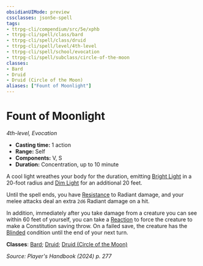 ```yaml
---
obsidianUIMode: preview
cssclasses: json5e-spell
tags:
- ttrpg-cli/compendium/src/5e/xphb
- ttrpg-cli/spell/class/bard
- ttrpg-cli/spell/class/druid
- ttrpg-cli/spell/level/4th-level
- ttrpg-cli/spell/school/evocation
- ttrpg-cli/spell/subclass/circle-of-the-moon
classes:
- Bard
- Druid
- Druid (Circle of the Moon)
aliases: ["Fount of Moonlight"]
---
```

# Fount of Moonlight
*4th-level, Evocation*  


- **Casting time:** 1 action
- **Range:** Self
- **Components:** V, S
- **Duration:** Concentration, up to 10 minute

A cool light wreathes your body for the duration, emitting [Bright Light](Mechanics/rules/variant-rules/bright-light-xphb.md) in a 20-foot radius and [Dim Light](Mechanics/rules/variant-rules/dim-light-xphb.md) for an additional 20 feet.

Until the spell ends, you have [Resistance](Mechanics/rules/variant-rules/resistance-xphb.md) to Radiant damage, and your melee attacks deal an extra `2d6` Radiant damage on a hit.

In addition, immediately after you take damage from a creature you can see within 60 feet of yourself, you can take a [Reaction](Mechanics/rules/variant-rules/reaction-xphb.md) to force the creature to make a Constitution saving throw. On a failed save, the creature has the [Blinded](Mechanics/rules/conditions.md#Blinded) condition until the end of your next turn.

**Classes**: [Bard](list-spells-classes-bard); [Druid](list-spells-classes-druid); [Druid (Circle of the Moon)](list-spells-classes-druid-xphb-circle-of-the-moon-xphb)

*Source: Player's Handbook (2024) p. 277*